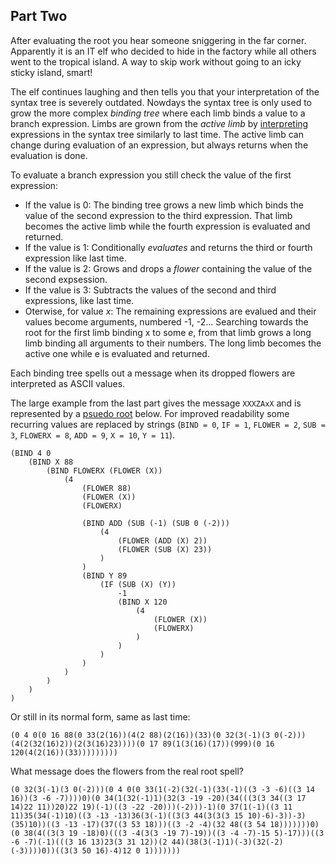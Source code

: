 ## Part Two

After evaluating the root you hear someone sniggering in the far corner. Apparently it is an IT elf who decided to hide in the factory while all others went to the tropical island. A way to skip work without going to an icky sticky island, smart!

The elf continues laughing and then tells you that your interpretation of the syntax tree is severely outdated. Nowdays the syntax tree is only used to grow the more complex _binding tree_ where each limb binds a value to a branch expression. Limbs are grown from the _active limb_  by [interpreting](https://craftinginterpreters.com/) expressions in the syntax tree similarly to last time. The active limb can change during evaluation of an expression, but always returns when the evaluation is done.

To evaluate a branch expression you still check the value of the first expression:
* If the value is 0: The binding tree grows a new limb which binds the value of the second expression to the third expression. That limb becomes the active limb while the fourth expression is evaluated and returned.
* If the value is 1: Conditionally _evaluates_ and returns the third or fourth expression like last time.
* If the value is 2: Grows and drops a _flower_ containing the value of the second expsession.
* If the value is 3: Subtracts the values of the second and third expressions, like last time.
* Oterwise, for value _x_: The remaining expressions are evalued and their values become arguments, numbered -1, -2... Searching towards the root for the first limb binding x to some _e_, from that limb grows a long limb binding all arguments to their numbers. The long limb becomes the active one while e is evaluated and returned. 

Each binding tree spells out a message when its dropped flowers are interpreted as ASCII values. 

The large example from the last part gives the message `XXXZAxX` and is represented by a [psuedo root](https://en.wikipedia.org/wiki/Pseudocode) below. For improved readability some recurring values are replaced by strings (```BIND = 0```, ```IF = 1```, ```FLOWER = 2```, ```SUB = 3```, ```FLOWERX = 8```, ```ADD = 9```, ```X = 10```, ```Y = 11```).
```
(BIND 4 0 
	(BIND X 88
		(BIND FLOWERX (FLOWER (X))
			(4 
				(FLOWER 88)
				(FLOWER (X))
				(FLOWERX)
			
				(BIND ADD (SUB (-1) (SUB 0 (-2)))
					(4 
						(FLOWER (ADD (X) 2))
						(FLOWER (SUB (X) 23))
					)
				)
				(BIND Y 89 
					(IF (SUB (X) (Y)) 
						-1
						(BIND X 120
							(4
								(FLOWER (X))
								(FLOWERX)
							)
						)
					)
				)
			)
		)
	)
)
```
Or still in its normal form, same as last time:
```
(0 4 0(0 16 88(0 33(2(16))(4(2 88)(2(16))(33)(0 32(3(-1)(3 0(-2)))(4(2(32(16)2))(2(3(16)23))))(0 17 89(1(3(16)(17))(999)(0 16 120(4(2(16))(33)))))))))
```

What message does the flowers from the real root spell?
```
(0 32(3(-1)(3 0(-2)))(0 4 0(0 33(1(-2)(32(-1)(33(-1)((3 -3 -6)((3 14 16))(3 -6 -7))))0)(0 34(1(32(-1)1)(32(3 -19 -20)(34(((3(3 34((3 17 14)22 11))20)22 19)(-1)((3 -22 -20)))(-2)))-1)(0 37(1(-1)((3 11 11)35(34(-1)10)((3 -13 -13)36(3(-1)((3(3 44(3(3(3 15 10)-6)-3))-3)(35)10))((3 -13 -17)(37((3 53 18)))((3 -2 -4)(32 48((3 54 18)))))))0)(0 38(4((3(3 19 -18)0)(((3 -4(3(3 -19 7)-19))((3 -4 -7)-15 5)-17)))((3 -6 -7)(-1)(((3 16 13)23(3 31 12))(2 44)(38(3(-1)1)(-3)(32(-2)(-3))))0))((3(3 50 16)-4)12 0 1)))))))
```
